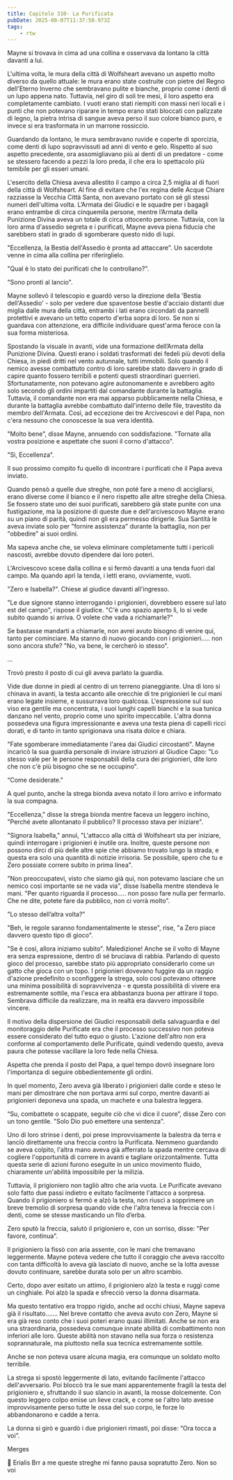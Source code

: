 ```yaml
---
title: Capitolo 310- La Purificata
pubDate: 2025-08-07T11:37:50.973Z
tags:
    - rtw
---
```











Mayne si trovava in cima ad una collina e osservava da lontano la città davanti a lui.


L'ultima volta, le mura della città di Wolfsheart avevano un aspetto molto diverso da quello attuale: le mura erano state costruite con pietre del Regno dell'Eterno Inverno che sembravano pulite e bianche, proprio come i denti di un lupo appena nato. Tuttavia, nel giro di soli tre mesi, il loro aspetto era completamente cambiato. I vuoti erano stati riempiti con massi neri locali e i punti che non potevano riparare in tempo erano stati bloccati con palizzate di legno, la pietra intrisa di sangue aveva perso il suo colore bianco puro, e invece si era trasformata in un marrone rossiccio.


Guardando da lontano, le mura sembravano ruvide e coperte di sporcizia, come denti di lupo sopravvissuti ad anni di vento e gelo. Rispetto al suo aspetto precedente, ora assomigliavano più ai denti di un predatore - come se stessero facendo a pezzi la loro preda, il che era lo spettacolo più temibile per gli esseri umani.


L'esercito della Chiesa aveva allestito il campo a circa 2,5 miglia al di fuori della città di Wolfsheart. Al fine di evitare che l'ex regina delle Acque Chiare razziasse la Vecchia Città Santa, non avevano portato con sé gli stessi numeri dell'ultima volta. L’Armata dei Giudici e le squadre per i bagagli erano entrambe di circa cinquemila persone, mentre l’Armata della Punizione Divina aveva un totale di circa ottocento persone. Tuttavia, con la loro arma d'assedio segreta e i purificati, Mayne aveva piena fiducia che sarebbero stati in grado di sgomberare questo nido di lupi.


"Eccellenza, la Bestia dell'Assedio è pronta ad attaccare". Un sacerdote venne in cima alla collina per riferirglielo.


"Qual è lo stato dei purificati che lo controllano?".


"Sono pronti al lancio".


Mayne sollevò il telescopio e guardò verso la direzione della 'Bestia dell'Assedio' - solo per vedere due spaventose bestie d'acciaio distanti due miglia dalle mura della città, entrambi i lati erano circondati da pannelli protettivi e avevano un tetto coperto d'erba sopra di loro. Se non si guardava con attenzione, era difficile individuare quest'arma feroce con la sua forma misteriosa.


Spostando la visuale in avanti, vide una formazione dell’Armata della Punizione Divina. Questi erano i soldati trasformati dei fedeli più devoti della Chiesa, in piedi dritti nel vento autunnale, tutti immobili. Solo quando il nemico avesse combattuto contro di loro sarebbe stato davvero in grado di capire quanto fossero terribili e potenti questi straordinari guerrieri. Sfortunatamente, non potevano agire autonomamente e avrebbero agito solo secondo gli ordini impartiti dal comandante durante la battaglia. Tuttavia, il comandante non era mai apparso pubblicamente nella Chiesa, e durante la battaglia avrebbe combattuto dall'interno delle file, travestito da membro dell'Armata. Così, ad eccezione dei tre Arcivescovi e del Papa, non c'era nessuno che conoscesse la sua vera identità.


"Molto bene", disse Mayne, annuendo con soddisfazione. "Tornate alla vostra posizione e aspettate che suoni il corno d'attacco".


"Sì, Eccellenza".


Il suo prossimo compito fu quello di incontrare i purificati che il Papa aveva inviato.


Quando pensò a quelle due streghe, non poté fare a meno di accigliarsi, erano diverse come il bianco e il nero rispetto alle altre streghe della Chiesa. Se fossero state uno dei suoi purificati, sarebbero già state punite con una fustigazione, ma la posizione di queste due e dell'arcivescovo Mayne erano su un piano di parità, quindi non gli era permesso dirigerle. Sua Santità le aveva inviate solo per "fornire assistenza" durante la battaglia, non per "obbedire" ai suoi ordini.


Ma sapeva anche che, se voleva eliminare completamente tutti i pericoli nascosti, avrebbe dovuto dipendere dai loro poteri.


L'Arcivescovo scese dalla collina e si fermò davanti a una tenda fuori dal campo. Ma quando aprì la tenda, i letti erano, ovviamente, vuoti.


"Zero e Isabella?". Chiese al giudice davanti all'ingresso.


"Le due signore stanno interrogando i prigionieri, dovrebbero essere sul lato est del campo", rispose il giudice. "C'è uno spazio aperto lì, lo si vede subito quando si arriva. O volete che vada a richiamarle?"


Se bastasse mandarti a chiamarle, non avrei avuto bisogno di venire qui, tanto per cominciare. Ma stanno di nuovo giocando con i prigionieri..... non sono ancora stufe? "No, va bene, le cercherò io stesso".


…


Trovò presto il posto di cui gli aveva parlato la guardia.


Vide due donne in piedi al centro di un terreno pianeggiante. Una di loro si chinava in avanti, la testa accanto alle orecchie di tre prigionieri le cui mani erano legate insieme, e sussurrava loro qualcosa. L'espressione sul suo viso era gentile ma concentrata, i suoi lunghi capelli bianchi e la sua tunica danzano nel vento, proprio come uno spirito impeccabile. L'altra donna possedeva una figura impressionante e aveva una testa piena di capelli ricci dorati, e di tanto in tanto sprigionava una risata dolce e chiara.


"Fate sgomberare immediatamente l'area dai Giudici circostanti". Mayne incaricò la sua guardia personale di inviare istruzioni al Giudice Capo: "Lo stesso vale per le persone responsabili della cura dei prigionieri, dite loro che non c'è più bisogno che se ne occupino".


“Come desiderate."


A quel punto, anche la strega bionda aveva notato il loro arrivo e informato la sua compagna.


"Eccellenza," disse la strega bionda mentre faceva un leggero inchino, "Perché avete allontanato il pubblico? Il processo stava per iniziare".


"Signora Isabella," annuì, "L'attacco alla città di Wolfsheart sta per iniziare, quindi interrogare i prigionieri è inutile ora. Inoltre, queste persone non possono dirci di più delle altre spie che abbiamo trovato lungo la strada, e questa era solo una quantità di notizie irrisoria. Se possibile, spero che tu e Zero possiate correre subito in prima linea".


"Non preoccupatevi, visto che siamo già qui, non potevamo lasciare che un nemico così importante se ne vada via", disse Isabella mentre stendeva le mani. "Per quanto riguarda il processo..... non posso fare nulla per fermarlo. Che ne dite, potete fare da pubblico, non ci vorrà molto".


"Lo stesso dell’altra volta?”


"Beh, le regole saranno fondamentalmente le stesse", rise, "a Zero piace davvero questo tipo di gioco".


"Se è così, allora iniziamo subito". Maledizione! Anche se il volto di Mayne era senza espressione, dentro di sé bruciava di rabbia. Parlando di questo gioco del processo, sarebbe stato più appropriato considerarlo come un gatto che gioca con un topo. I prigionieri dovevano fuggire da un raggio d'azione predefinito o sconfiggere la strega, solo così potevano ottenere una minima possibilità di sopravvivenza - e questa possibilità di vivere era estremamente sottile, ma l'esca era abbastanza buona per attirare il topo. Sembrava difficile da realizzare, ma in realtà era davvero impossibile vincere.


Il motivo della dispersione dei Giudici responsabili della salvaguardia e del monitoraggio delle Purificate era che il processo successivo non poteva essere considerato del tutto equo o giusto. L'azione dell'altro non era conforme al comportamento delle Purificate, quindi vedendo questo, aveva paura che potesse vacillare la loro fede nella Chiesa.


Aspetta che prenda il posto del Papa, a quel tempo dovrò insegnare loro l'importanza di seguire obbedientemente gli ordini.


In quel momento, Zero aveva già liberato i prigionieri dalle corde e steso le mani per dimostrare che non portava armi sul corpo, mentre davanti ai prigionieri deponeva una spada, un machete e una balestra leggera.


“Su, combattete o scappate, seguite ciò che vi dice il cuore”, disse Zero con un tono gentile. "Solo Dio può emettere una sentenza".


Uno di loro strinse i denti, poi prese improvvisamente la balestra da terra e lanciò direttamente una freccia contro la Purificata. Nemmeno guardando se aveva colpito, l'altra mano aveva già afferrato la spada mentre cercava di cogliere l'opportunità di correre in avanti e tagliare orizzontalmente. Tutta questa serie di azioni furono eseguite in un unico movimento fluido, chiaramente un'abilità impossibile per la milizia.


Tuttavia, il prigioniero non tagliò altro che aria vuota. Le Purificate avevano solo fatto due passi indietro e evitato facilmente l'attacco a sorpresa. Quando il prigioniero si fermò e alzò la testa, non riuscì a sopprimere un breve tremolio di sorpresa quando vide che l'altra teneva la freccia con i denti, come se stesse masticando un filo d’erba.


Zero sputò la freccia, salutò il prigioniero e, con un sorriso, disse: "Per favore, continua".


Il prigioniero la fissò con aria assente, con le mani che tremavano leggermente. Mayne poteva vedere che tutto il coraggio che aveva raccolto con tanta difficoltà lo aveva già lasciato di nuovo, anche se la lotta avesse dovuto continuare, sarebbe durata solo per un altro scambio.


Certo, dopo aver esitato un attimo, il prigioniero alzò la testa e ruggì come un cinghiale. Poi alzò la spada e sfrecciò verso la donna disarmata.


Ma questo tentativo era troppo rigido, anche ad occhi chiusi, Mayne sapeva già il risultato....... Nel breve contatto che aveva avuto con  Zero, Mayne si era già reso conto che i suoi poteri erano quasi illimitati. Anche se non era una straordinaria, possedeva comunque innate abilità di combattimento non inferiori alle loro. Queste abilità non stavano nella sua forza o resistenza soprannaturale, ma piuttosto nella sua tecnica estremamente sottile.


Anche se non poteva usare alcuna magia, era comunque un soldato molto terribile.


La strega si spostò leggermente di lato, evitando facilmente l'attacco dell'avversario. Poi bloccò tra le sue mani apparentemente fragili la testa del prigioniero e, sfruttando il suo slancio in avanti, la mosse dolcemente. Con questo leggero colpo emise un lieve crack, e come se l'altro lato avesse improvvisamente perso tutte le ossa del suo corpo, le forze lo abbandonarono e cadde a terra.


La donna si girò e guardò i due prigionieri rimasti, poi disse: “Ora tocca a voi”.






Merges






💬 Erialis Brr a me queste streghe mi fanno pausa sopratutto Zero. Non so voi
                                


                                



